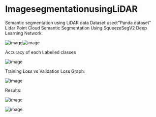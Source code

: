 # ImagesegmentationusingLiDAR
Semantic segmentation using LiDAR data
Dataset used:"Panda dataset"
Lidar Point Cloud Semantic Segmentation Using SqueezeSegV2 Deep Learning Network

![image](https://github.com/Noorjahan0905/ImagesegmentationusingLiDAR/assets/105159578/8efd3124-3912-416c-a7c2-a89f9ef4dca4)![image](https://github.com/Noorjahan0905/ImagesegmentationusingLiDAR/assets/105159578/bf1365a9-63e7-4581-be72-1b30e05db85a)

Accuracy of each Labelled classes

![image](https://github.com/Noorjahan0905/ImagesegmentationusingLiDAR/assets/105159578/fdd35812-7193-45b6-8bb6-5982753e9c8d) 


Training Loss vs Validation Loss Graph:

![image](https://github.com/Noorjahan0905/ImagesegmentationusingLiDAR/assets/105159578/b570d1cf-20a7-4486-90d3-630a949ae21c)



Results:

![image](https://github.com/Noorjahan0905/ImagesegmentationusingLiDAR/assets/105159578/855440b1-a491-47fc-a3ef-fe5db7df4cc1)

![image](https://github.com/Noorjahan0905/ImagesegmentationusingLiDAR/assets/105159578/12e1eed1-34a1-4f1e-8e34-fba5b0129ef8)


